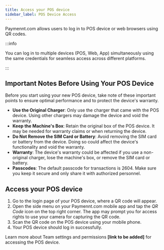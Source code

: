 ```yaml
---
title: Access your POS device
sidebar_label: POS Device Access
---
```


Paymennt.com allows users to log in to POS device or web browsers using QR codes.

:::info

You can log in to multiple devices (POS, Web, App) simultaneously using the same credentials for seamless access across different platforms.

:::

## Important Notes Before Using Your POS Device

Before you start using your new POS device, take note of these important points to ensure optimal performance and to protect the device's warranty.

- **Use the Original Charger**: Only use the charger that came with the POS device. Using other chargers may damage the device and void the warranty.
- **Keep the Machine's Box**: Retain the original box of the POS device. It may be needed for warranty claims or when returning the device.
- **Do Not Remove the SIM Card or Battery**: Avoid removing the SIM card or battery from the device. Doing so could affect the device's functionality and void the warranty.
- **Warranty**: The device's warranty could be affected if you use a non-original charger, lose the machine's box, or remove the SIM card or battery.
- **Passcodes**: The default passcode for transactions is 2604. Make sure you keep it secure and only share it with authorized personnel.

## Access your POS device

1. Go to the login page of your POS device, where a QR code will appear.
2. Open the side menu on your Paymennt.com mobile app and tap the *QR Code* icon on the top right corner. The app may prompt you for access rights to use your camera for capturing the QR code.
3. Scan the QR code on the POS device using your mobile phone.
4. Your POS device should log in successfully.

Learn more about Team settings and permissions **[link to be added]** for accessing the POS device.
